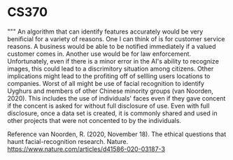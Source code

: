 # CS370
"""
An algorithm that can identify features accurately would be very benificial for a variety of reasons.
One I can think of is for customer service reasons.  A business would be able to be notified
immediately if a valued customer comes in.  Another use would be for law enforcement.
Unfortunately, even if there is a minor error in the AI's ability to recognize images, this
could lead to a discrimitory situation among citizens.  Other implications might lead to 
the profiting off of sellling users locations to companies.  Worst of all might be use of
facial recognition to identify Uyghurs and members of other Chinese minority groups (van Noorden, 
2020).  This includes the use of individuals' faces even if they gave concent if the concent is
asked for without full disclosure of use.  Even with full disclosure, once a data set is 
created, it is commonly shared and used in other projects that were not concented to by the
individuals.

Reference
van Noorden, R. (2020, November 18). The ethical questions that haunt facial-recognition research. 
Nature. https://www.nature.com/articles/d41586-020-03187-3
